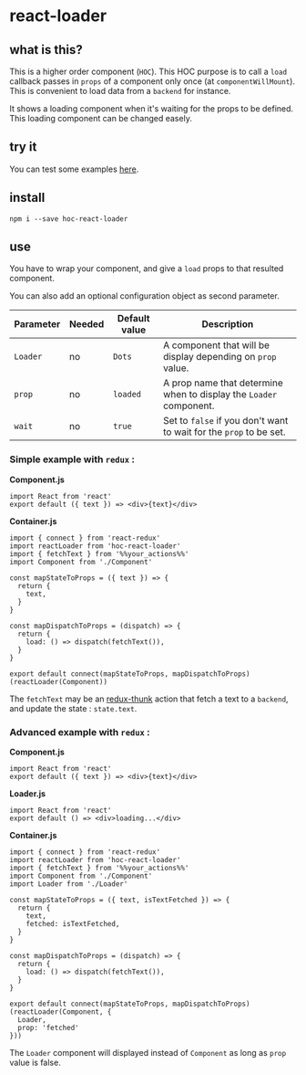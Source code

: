 # react-loader
## what is this?
This is a higher order component (`HOC`).
This HOC purpose is to call a `load` callback passes in `props` of a component only once (at `componentWillMount`).
This is convenient to load data from a `backend` for instance.

It shows a loading component when it's waiting for the props to be defined.
This loading component can be changed easely.

## try it
You can test some examples [here](https://zenika.github.io/react-loader/).

## install
`npm i --save hoc-react-loader`

## use
You have to wrap your component, and give a `load` props to that resulted component.

You can also add an optional configuration object as second parameter.

Parameter | Needed | Default value | Description
----------|--------|---------------|-------------
`Loader` | no | `Dots` | A component that will be display depending on `prop` value.
`prop` | no | `loaded` | A prop name that determine when to display the `Loader` component.
`wait` | no | `true` | Set to `false` if you don't want to wait for the `prop` to be set.

### Simple example with `redux` :

**Component.js**
```(javascript)
import React from 'react'
export default ({ text }) => <div>{text}</div>
```

**Container.js**
```(javascript)
import { connect } from 'react-redux'
import reactLoader from 'hoc-react-loader'
import { fetchText } from '%%your_actions%%'
import Component from './Component'

const mapStateToProps = ({ text }) => {
  return {
    text,
  }
}

const mapDispatchToProps = (dispatch) => {
  return {
    load: () => dispatch(fetchText()),
  }
}

export default connect(mapStateToProps, mapDispatchToProps)(reactLoader(Component))
```

The `fetchText` may be an [redux-thunk](https://github.com/gaearon/redux-thunk) action that fetch a text to a `backend`, and update the state : `state.text`.

### Advanced example with `redux` :

**Component.js**
```(javascript)
import React from 'react'
export default ({ text }) => <div>{text}</div>
```

**Loader.js**
```(javascript)
import React from 'react'
export default () => <div>loading...</div>
```

**Container.js**
```(javascript)
import { connect } from 'react-redux'
import reactLoader from 'hoc-react-loader'
import { fetchText } from '%%your_actions%%'
import Component from './Component'
import Loader from './Loader'

const mapStateToProps = ({ text, isTextFetched }) => {
  return {
    text,
    fetched: isTextFetched,
  }
}

const mapDispatchToProps = (dispatch) => {
  return {
    load: () => dispatch(fetchText()),
  }
}

export default connect(mapStateToProps, mapDispatchToProps)(reactLoader(Component, {
  Loader,
  prop: 'fetched'
}))
```

The `Loader` component will displayed instead of `Component` as long as `prop` value is false.
